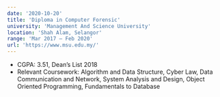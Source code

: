 ```yaml
---
date: '2020-10-20'
title: 'Diploma in Computer Forensic'
university: 'Management And Science University'
location: 'Shah Alam, Selangor'
range: 'Mar 2017 – Feb 2020'
url: 'https://www.msu.edu.my/'
---
```


- CGPA: 3.51, Dean’s List 2018 
- Relevant Coursework: Algorithm and Data Structure, Cyber Law, Data Communication  and Network,  System  Analysis  and  Design,  Object  Oriented Programming, Fundamentals to Database